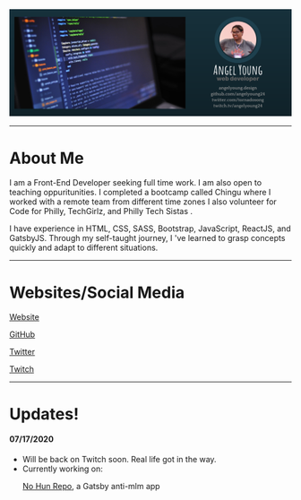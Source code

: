 <img src="Angel_Young.png" alt="Angel Young Banner">

<hr>

# About Me

I am a Front-End Developer seeking full time work. I am also open to teaching oppuritunities. I completed a bootcamp called Chingu where I worked with a remote team from different time zones I also volunteer for Code for Philly, TechGirlz, and Philly Tech Sistas .

I have experience in HTML, CSS, SASS, Bootstrap, JavaScript, ReactJS, and GatsbyJS. Through my self-taught journey, I 've learned to grasp concepts quickly and adapt to different situations.

<hr>
            
# Websites/Social Media

[Website](https://www.angelyoung.design)

[GitHub](https://www.github.com/angelyoung24)

[Twitter](https://www.twitter.com/tornadosong)

[Twitch](https://www.twitch.tv/angelyoung24) 

<hr>

# Updates!

#### 07/17/2020

<ul>
<li>Will be back on Twitch soon. Real life got in the way.</li>
<li>Currently working on: 

[No Hun Repo](https://www.github.com/angelyoung24/no-hun),  a Gatsby anti-mlm app</li>
</ul>





